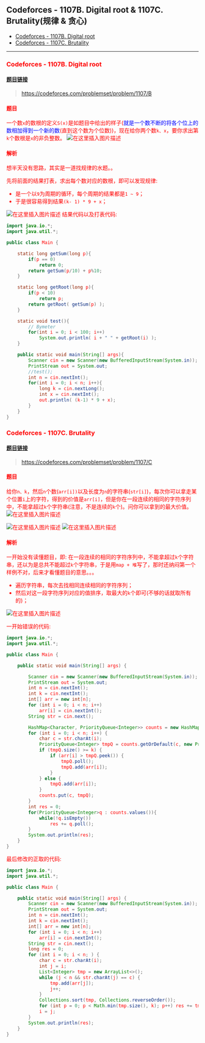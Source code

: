 ﻿## Codeforces - 1107B. Digital root & 1107C. Brutality(规律 & 贪心)

* [Codeforces - 1107B. Digital root](#codeforces---1107b-digital-root)
* [Codeforces - 1107C. Brutality](#codeforces---1107c-brutality)
***
### <font color =red id = "1">Codeforces - 1107B. Digital root
#### [题目链接](https://codeforces.com/problemset/problem/1107/B)

> https://codeforces.com/problemset/problem/1107/B

#### 题目

一个数`x`的<font color = red>数根</font>的定义`S(x)`是如题目中给出的样子(<font color = blue>就是一个数不断的将各个位上的数相加得到一个新的数</font>(直到这个数为个位数))，现在给你两个数`k、x`，<font color = red>要你求出第`k`个数根是`x`的非负整数。
![在这里插入图片描述](images/1107B_t.png)
#### 解析
想半天没有思路，其实是一道找规律的水题。。

先将前面的结果打表，求出每个数对应的数根，即可以发现规律:

* 是一个以`9`为周期的循环，每个周期的结果都是`1 ~ 9`；
* 于是很容易得到结果`(k- 1) * 9 + x`；


![在这里插入图片描述](images/1107B_s.png)
结果代码以及打表代码: 
```java
import java.io.*;
import java.util.*;

public class Main {

    static long getSum(long p){ 
        if(p == 0)
            return 0;
        return getSum(p/10) + p%10;
    }

    static long getRoot(long p){ 
        if(p < 10)
            return p;
        return getRoot( getSum(p) );
    }

    static void test(){ 
        // Bymeter 
        for(int i = 0; i < 100; i++)
            System.out.println( i + " " + getRoot(i) );
    }

    public static void main(String[] args){
        Scanner cin = new Scanner(new BufferedInputStream(System.in));
        PrintStream out = System.out;
        //test();
        int n = cin.nextInt();
        for(int i = 0; i < n; i++){ 
            long k = cin.nextLong();
            int x = cin.nextInt();
            out.println( (k-1) * 9 + x);
        }
    }
}
```

### <font color =red id = "2">Codeforces - 1107C. Brutality
#### [题目链接](https://codeforces.com/problemset/problem/1107/C)

> https://codeforces.com/problemset/problem/1107/C

#### 题目

给你`n、k`，然后`n`个数(`arr[i])`以及长度为`n`的字符串(`str[i]`)，每次你可以拿走某个位置`i`上的字符，得到的价值是`arr[i]`，但是你<font color = red>在一段连续的相同的字符序列中，不能拿超过`k`个字符串</font>(注意，不是连续的`k`个)。问你可以拿到的最大价值。
![在这里插入图片描述](images/1107C_t.png)

![在这里插入图片描述](images/1107C_t2.png)
![在这里插入图片描述](images/1107C_t3.png)

#### 解析

一开始没有读懂题目，即: <font color = red>在一段连续的相同的字符序列中，不能拿超过`k`个字符串</font>，还以为是总共不能超过`k`个字符串，于是用`map + 堆`写了，那时还纳闷第一个样例不对，后来才看懂题目的意思。。。

* 遍历字符串，每次去找相同连续相同的字符序列；
* 然后对这一段字符序列对应的值排序，取最大的`k`个即可(不够的话就取所有的)；

  
![在这里插入图片描述](images/1107C_s.png)

一开始错误的代码: 

```java
import java.io.*;
import java.util.*;

public class Main {

    public static void main(String[] args) {

        Scanner cin = new Scanner(new BufferedInputStream(System.in));
        PrintStream out = System.out;
        int n = cin.nextInt();
        int k = cin.nextInt();
        int[] arr = new int[n];
        for (int i = 0; i < n; i++)
            arr[i] = cin.nextInt();
        String str = cin.next();

        HashMap<Character, PriorityQueue<Integer>> counts = new HashMap<>();
        for (int i = 0; i < n; i++) {
            char c = str.charAt(i);
            PriorityQueue<Integer> tmpQ = counts.getOrDefault(c, new PriorityQueue<>());
            if (tmpQ.size() >= k) {
                if (arr[i] > tmpQ.peek()) {
                    tmpQ.poll();
                    tmpQ.add(arr[i]);
                }
            } else {
                tmpQ.add(arr[i]);
            }
            counts.put(c, tmpQ);
        }
        int res = 0;
        for(PriorityQueue<Integer>q : counts.values()){
            while(!q.isEmpty())
                res += q.poll();
        }
        System.out.println(res);
    }
}
```
最后修改的正取的代码:

```java
import java.io.*;
import java.util.*;

public class Main {

    public static void main(String[] args) {
        Scanner cin = new Scanner(new BufferedInputStream(System.in));
        PrintStream out = System.out;
        int n = cin.nextInt();
        int k = cin.nextInt();
        int[] arr = new int[n];
        for (int i = 0; i < n; i++)
            arr[i] = cin.nextInt();
        String str = cin.next();
        long res = 0;
        for (int i = 0; i < n; ) {
            char c = str.charAt(i);
            int j = i;
            List<Integer> tmp = new ArrayList<>();
            while (j < n && str.charAt(j) == c) {
                tmp.add(arr[j]);
                j++;
            }
            Collections.sort(tmp, Collections.reverseOrder());
            for (int p = 0; p < Math.min(tmp.size(), k); p++) res += tmp.get(p);
            i = j;
        }
        System.out.println(res);
    }
}
```

